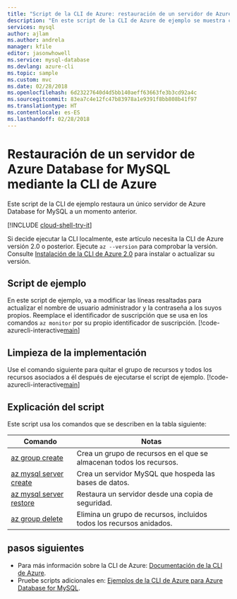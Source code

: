```yaml
---
title: "Script de la CLI de Azure: restauración de un servidor de Azure Database for MySQL"
description: "En este script de la CLI de Azure de ejemplo se muestra cómo restaurar un servidor de Azure Database for MySQL y sus bases de datos a un momento anterior."
services: mysql
author: ajlam
ms.author: andrela
manager: kfile
editor: jasonwhowell
ms.service: mysql-database
ms.devlang: azure-cli
ms.topic: sample
ms.custom: mvc
ms.date: 02/28/2018
ms.openlocfilehash: 6d23227640d4d5bb140aeff63663fe3b3cd92a4c
ms.sourcegitcommit: 83ea7c4e12fc47b83978a1e9391f8bb808b41f97
ms.translationtype: HT
ms.contentlocale: es-ES
ms.lasthandoff: 02/28/2018
---
```

# <a name="restore-an-azure-database-for-mysql-server-using-azure-cli"></a>Restauración de un servidor de Azure Database for MySQL mediante la CLI de Azure
Este script de la CLI de ejemplo restaura un único servidor de Azure Database for MySQL a un momento anterior.

[!INCLUDE [cloud-shell-try-it](../../../includes/cloud-shell-try-it.md)]

Si decide ejecutar la CLI localmente, este artículo necesita la CLI de Azure versión 2.0 o posterior. Ejecute `az --version` para comprobar la versión. Consulte [Instalación de la CLI de Azure 2.0]( /cli/azure/install-azure-cli) para instalar o actualizar su versión. 

## <a name="sample-script"></a>Script de ejemplo
En este script de ejemplo, va a modificar las líneas resaltadas para actualizar el nombre de usuario administrador y la contraseña a los suyos propios. Reemplace el identificador de suscripción que se usa en los comandos `az monitor` por su propio identificador de suscripción.
[!code-azurecli-interactive[main](../../../cli_scripts/mysql/backup-restore-pitr/backup-restore.sh?highlight=18-19 "Restore Azure Database for MySQL.")]

## <a name="clean-up-deployment"></a>Limpieza de la implementación
Use el comando siguiente para quitar el grupo de recursos y todos los recursos asociados a él después de ejecutarse el script de ejemplo. 
[!code-azurecli-interactive[main](../../../cli_scripts/mysql/backup-restore-pitr/delete-mysql.sh  "Delete the resource group.")]

## <a name="script-explanation"></a>Explicación del script
Este script usa los comandos que se describen en la tabla siguiente:

| **Comando** | **Notas** |
|---|---|
| [az group create](/cli/azure/group#az_group_create) | Crea un grupo de recursos en el que se almacenan todos los recursos. |
| [az mysql server create](/cli/azure/mysql/server#az_mysql_server_create) | Crea un servidor MySQL que hospeda las bases de datos. |
| [az mysql server restore](/cli/azure/mysql/server#az_mysql_server_restore) | Restaura un servidor desde una copia de seguridad. |
| [az group delete](/cli/azure/group#az_group_delete) | Elimina un grupo de recursos, incluidos todos los recursos anidados. |

## <a name="next-steps"></a>pasos siguientes
- Para más información sobre la CLI de Azure: [Documentación de la CLI de Azure](/cli/azure/overview).
- Pruebe scripts adicionales en: [Ejemplos de la CLI de Azure para Azure Database for MySQL](../sample-scripts-azure-cli.md).
